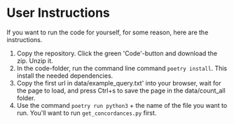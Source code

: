 # User Instructions
If you want to run the code for yourself, for some reason, here are the instructions.

1. Copy the repository. Click the green 'Code'-button and download the zip. Unzip it.
2. In the code-folder, run the command line command `poetry install`. This install the needed dependencies.
3. Copy the first url in data/example_query.txt' into your browser, wait for the page to load, and press Ctrl+s to save the page in the data/count_all folder.
4. Use the command `poetry run python3` + the name of the file you want to run. You'll want to run `get_concordances.py` first.
